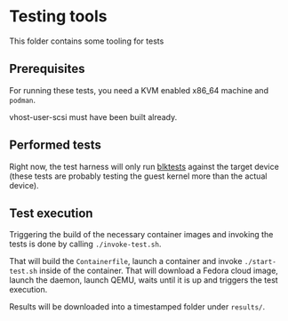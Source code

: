# Testing tools

This folder contains some tooling for tests

## Prerequisites

For running these tests, you need a KVM enabled x86_64 machine and `podman`.

vhost-user-scsi must have been built already.

## Performed tests

Right now, the test harness will only run
[blktests](https://github.com/osandov/blktests) against the target device
(these tests are probably testing the guest kernel more than the actual
device).

## Test execution

Triggering the build of the necessary container images and invoking the tests
is done by calling `./invoke-test.sh`.

That will build the `Containerfile`, launch a container and invoke
`./start-test.sh` inside of the container. That will download a Fedora cloud
image, launch the daemon, launch QEMU, waits until it is up and triggers the
test execution.

Results will be downloaded into a timestamped folder under `results/`.
